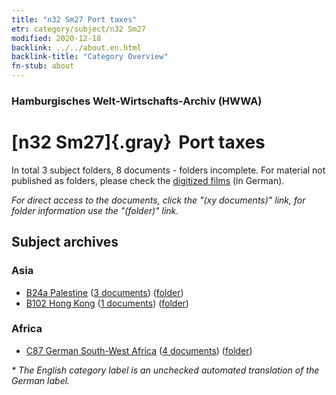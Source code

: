 ```yaml
---
title: "n32 Sm27 Port taxes"
etr: category/subject/n32 Sm27
modified: 2020-12-18
backlink: ../../about.en.html
backlink-title: "Category Overview"
fn-stub: about
---
```


### Hamburgisches Welt-Wirtschafts-Archiv (HWWA)
# [n32 Sm27]{.gray}&#8201; Port taxes&#160; 





In total 3 subject folders, 8 documents - folders incomplete.
For material not published as folders, please check the [digitized films](/film/h1_sh) (in German).

_For direct access to the documents, click the "(xy documents)" link, for folder information use the "(folder)" link._

## Subject archives



### Asia

- [B24a Palestine](../../../geo/about.en.html#B24a) (<a href="https://dfg-viewer.de/show/?tx_dlf[id]=https://pm20.zbw.eu/mets/sh/1411xx/141115/1615xx/161592/public.mets.en.xml" target="_blank">3 documents</a>) ([folder](http://purl.org/pressemappe20/folder/sh/141115,161592))
- [B102 Hong Kong](../../../geo/about.en.html#B102) (<a href="https://dfg-viewer.de/show/?tx_dlf[id]=https://pm20.zbw.eu/mets/sh/1412xx/141268/1615xx/161592/public.mets.en.xml" target="_blank">1 documents</a>) ([folder](http://purl.org/pressemappe20/folder/sh/141268,161592))

### Africa

- [C87 German South-West Africa](../../../geo/about.en.html#C87) (<a href="https://dfg-viewer.de/show/?tx_dlf[id]=https://pm20.zbw.eu/mets/sh/1414xx/141450/1615xx/161592/public.mets.en.xml" target="_blank">4 documents</a>) ([folder](http://purl.org/pressemappe20/folder/sh/141450,161592))


_* The English category label is an unchecked automated translation of the German label._

